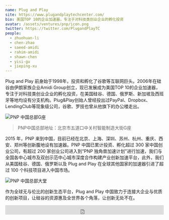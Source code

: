 ```yaml
---
name: Plug and Play
site: https://www.plugandplaytechcenter.com/
bio: 美国TOP 10的企业加速器，专注于对科技类创业企业的孵化投资
avatar: /assets/ventures/pnp/icon.png
twitter: https://twitter.com/PlugandPlayTC
people:
  - zhuohuan-li
  - chen-zhao
  - saeed-amidi
  - rahim-amidi
  - shawn-chen
  - yisi-gu
  - jieping-xu
---
```


Plug and Play 前身始于1998年，投资和孵化了谷歌等互联网巨头。2006年在硅谷由伊朗家族企业Amidi  Group创立，现已发展成为美国TOP 10的企业加速器，专注于对科技类创业企业的孵化投资，在美国硅谷、德国、俄罗斯、新加坡及西班牙等地均设有分支机构。Plug&Play创始人曾经投出过PayPal、Dropbox、LendingClub等现象级公司，谷歌、罗技也曾从他旗下的办公楼走出。

![PNP 中国总部G座](/assets/ventures/pnp/building.jpg)

> PNP中国总部地址：北京市五道口中关村智能制造大街G座

2015 年，PNP 来到中国，目前已经在北京、上海、深圳、苏州、杭州、重庆、西安、郑州等创新腹地设有加速器。PNP 中国已累计投资、孵化超过 300 家中国创业公司，有超过 200 家创业公司进入到“PNP 独角兽加速计划”进行加速，我们与全国各中心城市及双创示范中心城市深度合作构建产业创新加速平台，此外，我们从美国硅谷、德国、俄罗斯以及 Plug and Play 在全球其他国家的加速器引进了超过 100 个科技项目进入中国市场。

![PNP 中国总部大堂](/assets/ventures/pnp/hall.jpg)

作为全球无与伦比的创新生态平台，Plug and Play 中国致力于连接大企业与优质的创新项目，让硅谷的资源惠及全世界各个角落，让创新无处不在。

<div style="
    position: relative;
    padding-bottom: {{ ratio }};
    padding-top:30px;
    height:0;
    overflow:hidden;
">
  <iframe
    src='https://docs.google.com/presentation/d/e/2PACX-1vTevQBJ9-vscpuHYH7aQtANi9JG00DkOlm-D1CDYv3GuaP-1qLcrmWwOPtR6volcuZmkox3Z5DuCum0/embed?start=false&loop=true&delayms=3000'
    width="960"
    height="569"
    allowfullscreen
    webkitallowfullscreen
    frameborder="0"
    style="
      position: absolute;
      top:0;
      left:0;
      width:100%;
      height:100%;
    "
  >
  </iframe>

</div>
